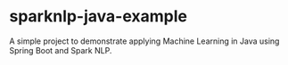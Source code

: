 # sparknlp-java-example

A simple project to demonstrate applying Machine Learning in Java using Spring Boot and Spark NLP.
